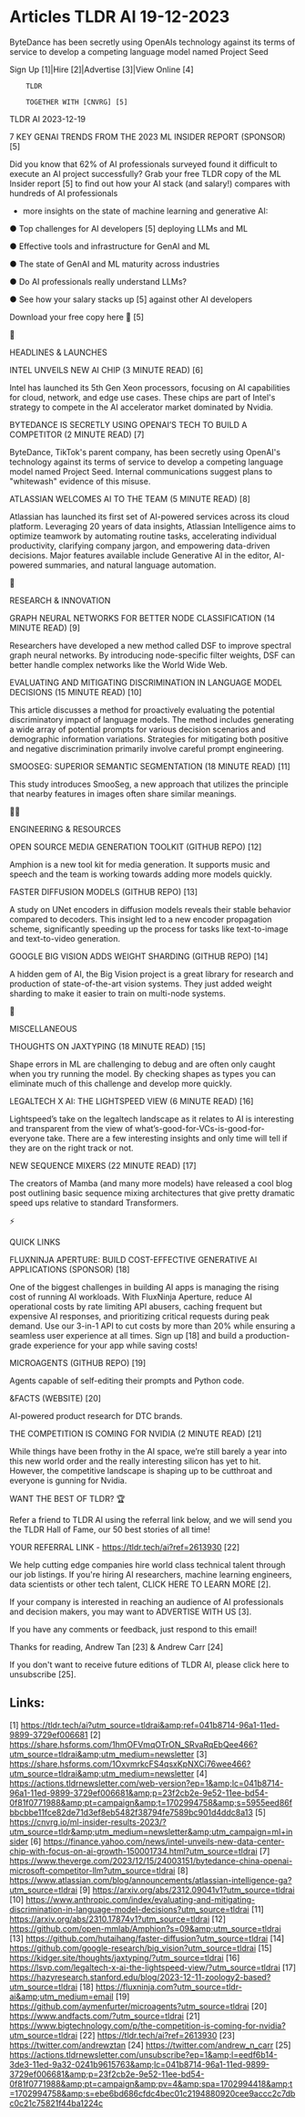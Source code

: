 # Articles TLDR AI 19-12-2023

ByteDance has been secretly using OpenAIs technology against its terms
of service to develop a competing language model named Project Seed  

Sign Up [1]|Hire [2]|Advertise [3]|View Online [4] 

		TLDR 

		TOGETHER WITH [CNVRG] [5]

TLDR AI 2023-12-19

 7 KEY GENAI TRENDS FROM THE 2023 ML INSIDER REPORT (SPONSOR) [5] 

 Did you know that 62% of AI professionals surveyed found it
difficult to execute an AI project successfully?
Grab your free TLDR copy of the ML Insider report [5] to find out how
your AI stack (and salary!) compares with hundreds of AI professionals
+ more insights on the state of machine learning and generative AI:

● Top challenges for AI developers [5] deploying LLMs and ML

● Effective tools and infrastructure for GenAI and ML

● The state of GenAI and ML maturity across industries

● Do AI professionals really understand LLMs?

● See how your salary stacks up [5] against other AI developers

Download your free copy here 📩 [5]

🚀 

HEADLINES & LAUNCHES

 INTEL UNVEILS NEW AI CHIP (3 MINUTE READ) [6] 

 Intel has launched its 5th Gen Xeon processors, focusing on AI
capabilities for cloud, network, and edge use cases. These chips are
part of Intel's strategy to compete in the AI accelerator market
dominated by Nvidia. 

 BYTEDANCE IS SECRETLY USING OPENAI’S TECH TO BUILD A COMPETITOR (2
MINUTE READ) [7] 

 ByteDance, TikTok's parent company, has been secretly using OpenAI's
technology against its terms of service to develop a competing
language model named Project Seed. Internal communications suggest
plans to "whitewash" evidence of this misuse. 

 ATLASSIAN WELCOMES AI TO THE TEAM (5 MINUTE READ) [8] 

 Atlassian has launched its first set of AI-powered services across
its cloud platform. Leveraging 20 years of data insights, Atlassian
Intelligence aims to optimize teamwork by automating routine tasks,
accelerating individual productivity, clarifying company jargon, and
empowering data-driven decisions. Major features available include
Generative AI in the editor, AI-powered summaries, and natural
language automation. 

🧠 

RESEARCH & INNOVATION

 GRAPH NEURAL NETWORKS FOR BETTER NODE CLASSIFICATION (14 MINUTE READ)
[9] 

 Researchers have developed a new method called DSF to improve
spectral graph neural networks. By introducing node-specific filter
weights, DSF can better handle complex networks like the World Wide
Web. 

 EVALUATING AND MITIGATING DISCRIMINATION IN LANGUAGE MODEL DECISIONS
(15 MINUTE READ) [10] 

 This article discusses a method for proactively evaluating the
potential discriminatory impact of language models. The method
includes generating a wide array of potential prompts for various
decision scenarios and demographic information variations. Strategies
for mitigating both positive and negative discrimination primarily
involve careful prompt engineering. 

 SMOOSEG: SUPERIOR SEMANTIC SEGMENTATION (18 MINUTE READ) [11] 

 This study introduces SmooSeg, a new approach that utilizes the
principle that nearby features in images often share similar meanings.


🧑‍💻 

ENGINEERING & RESOURCES

 OPEN SOURCE MEDIA GENERATION TOOLKIT (GITHUB REPO) [12] 

 Amphion is a new tool kit for media generation. It supports music and
speech and the team is working towards adding more models quickly. 

 FASTER DIFFUSION MODELS (GITHUB REPO) [13] 

 A study on UNet encoders in diffusion models reveals their stable
behavior compared to decoders. This insight led to a new encoder
propagation scheme, significantly speeding up the process for tasks
like text-to-image and text-to-video generation. 

 GOOGLE BIG VISION ADDS WEIGHT SHARDING (GITHUB REPO) [14] 

 A hidden gem of AI, the Big Vision project is a great library for
research and production of state-of-the-art vision systems. They just
added weight sharding to make it easier to train on multi-node
systems. 

🎁 

MISCELLANEOUS

 THOUGHTS ON JAXTYPING (18 MINUTE READ) [15] 

 Shape errors in ML are challenging to debug and are often only caught
when you try running the model. By checking shapes as types you can
eliminate much of this challenge and develop more quickly. 

 LEGALTECH X AI: THE LIGHTSPEED VIEW (6 MINUTE READ) [16] 

 Lightspeed’s take on the legaltech landscape as it relates to AI is
interesting and transparent from the view of
what’s-good-for-VCs-is-good-for-everyone take. There are a few
interesting insights and only time will tell if they are on the right
track or not. 

 NEW SEQUENCE MIXERS (22 MINUTE READ) [17] 

 The creators of Mamba (and many more models) have released a cool
blog post outlining basic sequence mixing architectures that give
pretty dramatic speed ups relative to standard Transformers. 

⚡ 

QUICK LINKS

 FLUXNINJA APERTURE: BUILD COST-EFFECTIVE GENERATIVE AI APPLICATIONS
(SPONSOR) [18] 

 One of the biggest challenges in building AI apps is managing the
rising cost of running AI workloads. With FluxNinja Aperture, reduce
AI operational costs by rate limiting API abusers, caching frequent
but expensive AI responses, and prioritizing critical requests during
peak demand.
Use our 3-in-1 API to cut costs by more than 20% while ensuring a
seamless user experience at all times. Sign up [18] and build a
production-grade experience for your app while saving costs!

 MICROAGENTS (GITHUB REPO) [19] 

 Agents capable of self-editing their prompts and Python code. 

 &FACTS (WEBSITE) [20] 

 AI-powered product research for DTC brands. 

 THE COMPETITION IS COMING FOR NVIDIA (2 MINUTE READ) [21] 

 While things have been frothy in the AI space, we’re still barely a
year into this new world order and the really interesting silicon has
yet to hit. However, the competitive landscape is shaping up to be
cutthroat and everyone is gunning for Nvidia. 

WANT THE BEST OF TLDR? 🏆

Refer a friend to TLDR AI using the referral link below, and we will
send you the TLDR Hall of Fame, our 50 best stories of all time!

YOUR REFERRAL LINK - https://tldr.tech/ai?ref=2613930 [22]

 We help cutting edge companies hire world class technical talent
through our job listings. If you're hiring AI researchers, machine
learning engineers, data scientists or other tech talent, CLICK HERE
TO LEARN MORE [2]. 

If your company is interested in reaching an audience of AI
professionals and decision makers, you may want to ADVERTISE WITH US
[3]. 

If you have any comments or feedback, just respond to this email! 

Thanks for reading, 
Andrew Tan [23] & Andrew Carr [24] 

If you don't want to receive future editions of TLDR AI, please click
here to unsubscribe [25]. 

 

Links:
------
[1] https://tldr.tech/ai?utm_source=tldrai&amp;ref=041b8714-96a1-11ed-9899-3729ef006681
[2] https://share.hsforms.com/1hmOFVmqOTrON_SRvaRqEbQee466?utm_source=tldrai&amp;utm_medium=newsletter
[3] https://share.hsforms.com/1OxvmrkcFS4qsxKpNXCi76wee466?utm_source=tldrai&amp;utm_medium=newsletter
[4] https://actions.tldrnewsletter.com/web-version?ep=1&amp;lc=041b8714-96a1-11ed-9899-3729ef006681&amp;p=23f2cb2e-9e52-11ee-bd54-0f81f0771988&amp;pt=campaign&amp;t=1702994758&amp;s=5955eed86fbbcbbe11fce82de71d3ef8eb5482f38794fe7589bc901d4ddc8a13
[5] https://cnvrg.io/ml-insider-results-2023/?utm_source=tldr&amp;utm_medium=newsletter&amp;utm_campaign=ml+insider
[6] https://finance.yahoo.com/news/intel-unveils-new-data-center-chip-with-focus-on-ai-growth-150001734.html?utm_source=tldrai
[7] https://www.theverge.com/2023/12/15/24003151/bytedance-china-openai-microsoft-competitor-llm?utm_source=tldrai
[8] https://www.atlassian.com/blog/announcements/atlassian-intelligence-ga?utm_source=tldrai
[9] https://arxiv.org/abs/2312.09041v1?utm_source=tldrai
[10] https://www.anthropic.com/index/evaluating-and-mitigating-discrimination-in-language-model-decisions?utm_source=tldrai
[11] https://arxiv.org/abs/2310.17874v1?utm_source=tldrai
[12] https://github.com/open-mmlab/Amphion?s=09&amp;utm_source=tldrai
[13] https://github.com/hutaihang/faster-diffusion?utm_source=tldrai
[14] https://github.com/google-research/big_vision?utm_source=tldrai
[15] https://kidger.site/thoughts/jaxtyping/?utm_source=tldrai
[16] https://lsvp.com/legaltech-x-ai-the-lightspeed-view/?utm_source=tldrai
[17] https://hazyresearch.stanford.edu/blog/2023-12-11-zoology2-based?utm_source=tldrai
[18] https://fluxninja.com?utm_source=tldr-ai&amp;utm_medium=email
[19] https://github.com/aymenfurter/microagents?utm_source=tldrai
[20] https://www.andfacts.com/?utm_source=tldrai
[21] https://www.bigtechnology.com/p/the-competition-is-coming-for-nvidia?utm_source=tldrai
[22] https://tldr.tech/ai?ref=2613930
[23] https://twitter.com/andrewztan
[24] https://twitter.com/andrew_n_carr
[25] https://actions.tldrnewsletter.com/unsubscribe?ep=1&amp;l=eedf6b14-3de3-11ed-9a32-0241b9615763&amp;lc=041b8714-96a1-11ed-9899-3729ef006681&amp;p=23f2cb2e-9e52-11ee-bd54-0f81f0771988&amp;pt=campaign&amp;pv=4&amp;spa=1702994418&amp;t=1702994758&amp;s=ebe6bd686cfdc4bec01c2194880920cee9accc2c7dbc0c21c75821f44ba1224c